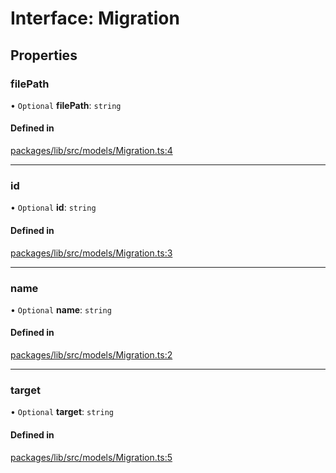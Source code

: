 # Interface: Migration

## Properties

### filePath

• `Optional` **filePath**: `string`

#### Defined in

[packages/lib/src/models/Migration.ts:4](https://github.com/Knaackee/hotmig/blob/9be9dc2/packages/lib/src/models/Migration.ts#L4)

___

### id

• `Optional` **id**: `string`

#### Defined in

[packages/lib/src/models/Migration.ts:3](https://github.com/Knaackee/hotmig/blob/9be9dc2/packages/lib/src/models/Migration.ts#L3)

___

### name

• `Optional` **name**: `string`

#### Defined in

[packages/lib/src/models/Migration.ts:2](https://github.com/Knaackee/hotmig/blob/9be9dc2/packages/lib/src/models/Migration.ts#L2)

___

### target

• `Optional` **target**: `string`

#### Defined in

[packages/lib/src/models/Migration.ts:5](https://github.com/Knaackee/hotmig/blob/9be9dc2/packages/lib/src/models/Migration.ts#L5)
